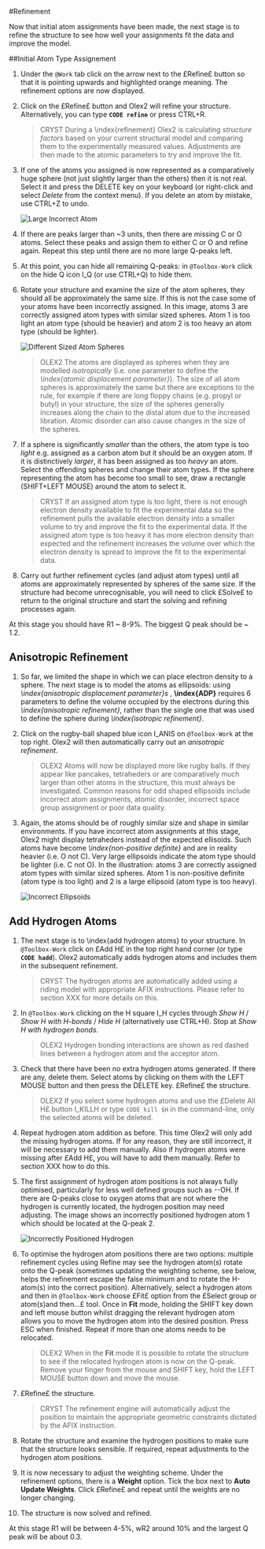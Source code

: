 #Refinement

Now that initial atom assignments have been made, the next stage is to refine the structure to see how well your assignments fit the data and improve the model.

##Initial Atom Type Assignement

1.	Under the `@Work` tab click on the arrow next to the £Refine£ button so that it is pointing upwards and highlighted orange meaning. The refinement options are now displayed. 
2.	Click on the £Refine£ button and Olex2 will refine your structure. Alternatively, you can type **`CODE refine`** or press CTRL+R.

	>CRYST During a \index{refinement} Olex2 is calculating *structure factors* based on your current structural model and comparing them to the experimentally measured values. Adjustments are then made to the atomic parameters to try and improve the fit.

3.	If one of the atoms you assigned is now represented as a comparatively huge sphere (not just slightly larger than the others) then it is not real. Select it and press the DELETE key on your keyboard (or right-click and select *Delete* from the context menu). If you delete an atom by mistake, use CTRL+Z to undo.

	![Large Incorrect Atom](/images/large_incorrect_atom.png)

4.	If there are peaks larger than ~3 units, then there are missing C or O atoms. Select these peaks and assign them to either C or O and refine again. Repeat this step until there are no more large Q-peaks left. 
5.	At this point, you can hide all remaining Q-peaks: in `@Toolbox-Work` click on the hide Q icon I_Q (or use CTRL+Q) to hide them.
6.	Rotate your structure and examine the size of the atom spheres, they should all be approximately the same size. If this is not the case some of your atoms have been incorrectly assigned. In this image, atoms 3 are correctly assigned atom types with similar sized spheres. Atom 1 is too light an atom type (should be heavier) and atom 2 is too heavy an atom type (should be lighter).

	![Different Sized Atom Spheres](/images/different_sized_atom_spheres.png)

	>OLEX2 The atoms are displayed as spheres when they are modelled *isotropically* (i.e. one parameter to define the *\index{atomic displacement parameter}*). The size of all atom spheres is approximately the same but there are exceptions to the rule, for example if there are long floppy chains (e.g. propyl or butyl) in your structure, the size of the spheres generally increases along the chain to the distal atom due to the increased libration. Atomic disorder can also cause changes in the size of the spheres.

7.	If a sphere is significantly *smaller* than the others, the atom type is too *light* e.g. assigned as a carbon atom but it should be an oxygen atom. If it is distinctively *larger*, it has been assigned as too *heavy* an atom. Select the offending spheres and change their atom types. If the sphere representing the atom has become too small to see, draw a rectangle (SHIFT+LEFT MOUSE) around the atom to select it. 

	>CRYST If an assigned atom type is too light, there is not enough electron density available to fit the experimental data so the refinement pulls the available electron density into a smaller volume to try and improve the fit to the experimental data. If the assigned atom type is too heavy it has more electron density than expected and the refinement increases the volume over which the electron density is spread to improve the fit to the experimental data.

8.	Carry out further refinement cycles (and adjust atom types) until all atoms are approximately represented by spheres of the same size. If the structure had become unrecognisable, you will need to click £Solve£ to return to the original structure and start the solving and refining processes again.

At this stage you should have R1 ~ 8-9%. The biggest Q peak should be ~ 1.2. 

## Anisotropic Refinement

1.	So far, we limited the shape in which we can place electron density to a sphere. The next stage is to model the atoms as ellipsoids: using *\index{anisotropic displacement parameter}s* , **\index{ADP}** requires 6 parameters to define the volume occupied by the electrons during this *\index{anisotropic refinement}*, rather than the single one that was used to define the sphere during *\index{isotropic refinement}*.
2.	Click on the rugby-ball shaped blue icon I_ANIS on `@Toolbox-Work` at the top right. Olex2 will then automatically carry out an *anisotropic refinement*.

	>OLEX2 Atoms will now be displayed more like rugby balls. If they appear like pancakes, tetraheders or are comparatively much larger than other atoms in the structure, this must always be investigated. Common reasons for odd shaped ellipsoids include incorrect atom assignments, atomic disorder, incorrect space group assignment or poor data quality.

3.	Again, the atoms should be of roughly similar size and shape in similar environments. If you have incorrect atom assignments at this stage, Olex2 might display tetraheders instead of the expected ellisoids. Such atoms have become *\index{non-positive definite}* and are in reality heavier (i.e. O not C). Very large ellipsoids indicate the atom type should be lighter (i.e. C not O). In the illustration: atoms 3 are correctly assigned atom types with similar sized spheres. Atom 1 is non-positive definite (atom type is too light) and 2 is a large ellipsoid (atom type is too heavy).

	![Incorrect Ellipsoids](/images/incorrect_ellipsoids.png)

## Add Hydrogen Atoms

1.	The next stage is to \index{add hydrogen atoms} to your structure. In `@Toolbox-Work` click on £Add H£ in the top right hand corner (or type **`CODE hadd`**). Olex2 automatically adds hydrogen atoms and includes them in the subsequent refinement.

	>CRYST The hydrogen atoms are automatically added using a riding model with appropriate AFIX instructions. Please refer to section XXX for more details on this.

2.	In `@Toolbox-Work` clicking on the H square I_H cycles through *Show H* / *Show H with H-bonds* / *Hide H* (alternatively use CTRL+H). Stop at *Show H with hydrogen bonds*.

	>OLEX2 Hydrogen bonding interactions are shown as red dashed lines between a hydrogen atom and the acceptor atom. 

3.	Check that there have been no extra hydrogen atoms generated. If there are any, delete them. Select atoms by clicking on them with the LEFT MOUSE button and then press the DELETE key. £Refine£ the structure.
	
	>OLEX2 If you select some hydrogen atoms and use the £Delete All H£ button I_KILLH  or type `CODE kill $H` in the command-line, only the selected atoms will be deleted. 

4.	Repeat hydrogen atom addition as before. This time Olex2 will only add the missing hydrogen atoms. If for any reason, they are still incorrect, it will be necessary to add them manually. Also if hydrogen atoms were missing after £Add H£, you will have to add them manually. Refer to section XXX how to do this. 
5.	The first assignment of hydrogen atom positions is not always fully optimised, particularly for less well defined groups such as --OH. If there are Q-peaks close to oxygen atoms that are not where the hydrogen is currently located, the hydrogen position may need adjusting. The image shows an incorrectly positioned hydrogen atom 1 which should be located at the Q-peak 2.

	![Incorrectly Positioned Hydrogen](/images/Incorrectly_positioned_hydrogen.png)

6.	To optimise the hydrogen atom positions there are two options: multiple refinement cycles using Refine may see the hydrogen atom(s) rotate onto the Q-peak (sometimes updating the weighting scheme, see below, helps the refinement escape the false minimum and to rotate the H-atom(s) into the correct position). Alternatively, select a hydrogen atom and then in `@Toolbox-Work` choose £Fit£ option from the £Select group or atom(s)and then...£ tool. Once in **Fit** mode, holding the SHIFT key down and left mouse button whilst dragging the relevant hydrogen atom allows you to move the hydrogen atom into the desired position. Press ESC when finished. Repeat if more than one atoms needs to be relocated.

	>OLEX2 When in the **Fit** mode it is possible to rotate the structure to see if the relocated hydrogen atom is now on the Q-peak. Remove your finger from the mouse and SHIFT key, hold the LEFT MOUSE button down and move the mouse.

7.	£Refine£ the structure.

	>CRYST The refinement engine will automatically adjust the position to maintain the appropriate geometric constraints dictated by the AFIX instruction.

8.	Rotate the structure and examine the hydrogen positions to make sure that the structure looks sensible. If required, repeat adjustments to the hydrogen atom positions. 
9.	It is now necessary to adjust the weighting scheme. Under the refinement options, there is a **Weight** option. Tick the box next to **Auto Update Weights**. Click £Refine£ and repeat until the weights are no longer changing.
10.	The structure is now solved and refined.

At this stage R1 will be between 4-5%, wR2 around 10% and the largest Q peak will be about 0.3.
